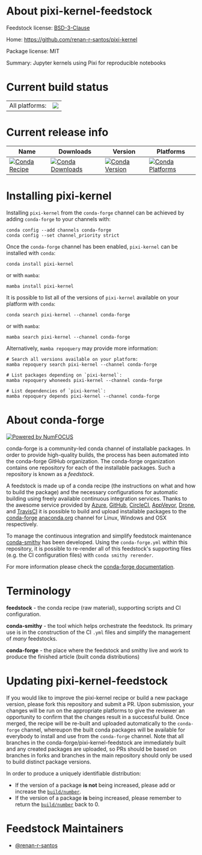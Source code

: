 About pixi-kernel-feedstock
===========================

Feedstock license: [BSD-3-Clause](https://github.com/conda-forge/pixi-kernel-feedstock/blob/main/LICENSE.txt)

Home: https://github.com/renan-r-santos/pixi-kernel

Package license: MIT

Summary: Jupyter kernels using Pixi for reproducible notebooks

Current build status
====================


<table><tr><td>All platforms:</td>
    <td>
      <a href="https://dev.azure.com/conda-forge/feedstock-builds/_build/latest?definitionId=22044&branchName=main">
        <img src="https://dev.azure.com/conda-forge/feedstock-builds/_apis/build/status/pixi-kernel-feedstock?branchName=main">
      </a>
    </td>
  </tr>
</table>

Current release info
====================

| Name | Downloads | Version | Platforms |
| --- | --- | --- | --- |
| [![Conda Recipe](https://img.shields.io/badge/recipe-pixi--kernel-green.svg)](https://anaconda.org/conda-forge/pixi-kernel) | [![Conda Downloads](https://img.shields.io/conda/dn/conda-forge/pixi-kernel.svg)](https://anaconda.org/conda-forge/pixi-kernel) | [![Conda Version](https://img.shields.io/conda/vn/conda-forge/pixi-kernel.svg)](https://anaconda.org/conda-forge/pixi-kernel) | [![Conda Platforms](https://img.shields.io/conda/pn/conda-forge/pixi-kernel.svg)](https://anaconda.org/conda-forge/pixi-kernel) |

Installing pixi-kernel
======================

Installing `pixi-kernel` from the `conda-forge` channel can be achieved by adding `conda-forge` to your channels with:

```
conda config --add channels conda-forge
conda config --set channel_priority strict
```

Once the `conda-forge` channel has been enabled, `pixi-kernel` can be installed with `conda`:

```
conda install pixi-kernel
```

or with `mamba`:

```
mamba install pixi-kernel
```

It is possible to list all of the versions of `pixi-kernel` available on your platform with `conda`:

```
conda search pixi-kernel --channel conda-forge
```

or with `mamba`:

```
mamba search pixi-kernel --channel conda-forge
```

Alternatively, `mamba repoquery` may provide more information:

```
# Search all versions available on your platform:
mamba repoquery search pixi-kernel --channel conda-forge

# List packages depending on `pixi-kernel`:
mamba repoquery whoneeds pixi-kernel --channel conda-forge

# List dependencies of `pixi-kernel`:
mamba repoquery depends pixi-kernel --channel conda-forge
```


About conda-forge
=================

[![Powered by
NumFOCUS](https://img.shields.io/badge/powered%20by-NumFOCUS-orange.svg?style=flat&colorA=E1523D&colorB=007D8A)](https://numfocus.org)

conda-forge is a community-led conda channel of installable packages.
In order to provide high-quality builds, the process has been automated into the
conda-forge GitHub organization. The conda-forge organization contains one repository
for each of the installable packages. Such a repository is known as a *feedstock*.

A feedstock is made up of a conda recipe (the instructions on what and how to build
the package) and the necessary configurations for automatic building using freely
available continuous integration services. Thanks to the awesome service provided by
[Azure](https://azure.microsoft.com/en-us/services/devops/), [GitHub](https://github.com/),
[CircleCI](https://circleci.com/), [AppVeyor](https://www.appveyor.com/),
[Drone](https://cloud.drone.io/welcome), and [TravisCI](https://travis-ci.com/)
it is possible to build and upload installable packages to the
[conda-forge](https://anaconda.org/conda-forge) [anaconda.org](https://anaconda.org/)
channel for Linux, Windows and OSX respectively.

To manage the continuous integration and simplify feedstock maintenance
[conda-smithy](https://github.com/conda-forge/conda-smithy) has been developed.
Using the ``conda-forge.yml`` within this repository, it is possible to re-render all of
this feedstock's supporting files (e.g. the CI configuration files) with ``conda smithy rerender``.

For more information please check the [conda-forge documentation](https://conda-forge.org/docs/).

Terminology
===========

**feedstock** - the conda recipe (raw material), supporting scripts and CI configuration.

**conda-smithy** - the tool which helps orchestrate the feedstock.
                   Its primary use is in the construction of the CI ``.yml`` files
                   and simplify the management of *many* feedstocks.

**conda-forge** - the place where the feedstock and smithy live and work to
                  produce the finished article (built conda distributions)


Updating pixi-kernel-feedstock
==============================

If you would like to improve the pixi-kernel recipe or build a new
package version, please fork this repository and submit a PR. Upon submission,
your changes will be run on the appropriate platforms to give the reviewer an
opportunity to confirm that the changes result in a successful build. Once
merged, the recipe will be re-built and uploaded automatically to the
`conda-forge` channel, whereupon the built conda packages will be available for
everybody to install and use from the `conda-forge` channel.
Note that all branches in the conda-forge/pixi-kernel-feedstock are
immediately built and any created packages are uploaded, so PRs should be based
on branches in forks and branches in the main repository should only be used to
build distinct package versions.

In order to produce a uniquely identifiable distribution:
 * If the version of a package **is not** being increased, please add or increase
   the [``build/number``](https://docs.conda.io/projects/conda-build/en/latest/resources/define-metadata.html#build-number-and-string).
 * If the version of a package **is** being increased, please remember to return
   the [``build/number``](https://docs.conda.io/projects/conda-build/en/latest/resources/define-metadata.html#build-number-and-string)
   back to 0.

Feedstock Maintainers
=====================

* [@renan-r-santos](https://github.com/renan-r-santos/)

